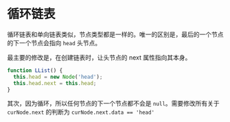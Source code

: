# 循环链表

循环链表和单向链表类似，节点类型都是一样的。唯一的区别是，最后的一个节点的下一个节点会指向 `head` 头节点。

最主要的修改是，在创建链表时，让头节点的 next 属性指向其本身。

```javascript
function LList() {
  this.head = new Node('head');
  this.head.next = this.head;
}
```

其次，因为循环，所以任何节点的下一个节点都不会是 `null`。需要修改所有关于 `curNode.next` 的判断为 `curNode.next.data == 'head'`

